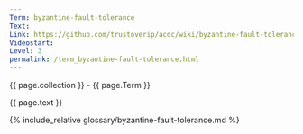 ```yaml
---
Term: byzantine-fault-tolerance
Text: 
Link: https://github.com/trustoverip/acdc/wiki/byzantine-fault-tolerance.md
Videostart: 
Level: 3
permalink: /term_byzantine-fault-tolerance.html
---
```


{{ page.collection }} - {{ page.Term }}

   {{ page.text }}

{% include_relative glossary/byzantine-fault-tolerance.md %}
